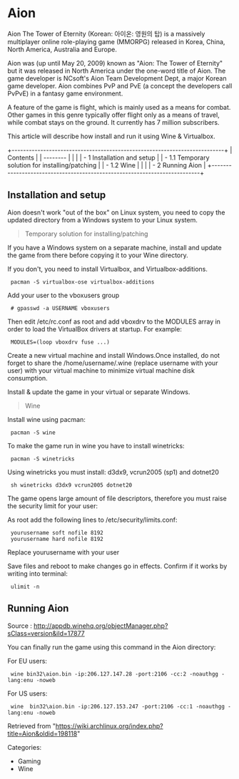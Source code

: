 Aion
====

Aion The Tower of Eternity (Korean: 아이온: 영원의 탑) is a massively
multiplayer online role-playing game (MMORPG) released in Korea, China,
North America, Australia and Europe.

Aion was (up until May 20, 2009) known as "Aion: The Tower of Eternity"
but it was released in North America under the one-word title of Aion.
The game developer is NCsoft's Aion Team Development Dept, a major
Korean game developer. Aion combines PvP and PvE (a concept the
developers call PvPvE) in a fantasy game environment.

A feature of the game is flight, which is mainly used as a means for
combat. Other games in this genre typically offer flight only as a means
of travel, while combat stays on the ground. It currently has 7 million
subscribers.

This article will describe how install and run it using Wine &
Virtualbox.

+--------------------------------------------------------------------------+
| Contents                                                                 |
| --------                                                                 |
|                                                                          |
| -   1 Installation and setup                                             |
|     -   1.1 Temporary solution for installing/patching                   |
|     -   1.2 Wine                                                         |
|                                                                          |
| -   2 Running Aion                                                       |
+--------------------------------------------------------------------------+

Installation and setup
----------------------

Aion doesn't work "out of the box" on Linux system, you need to copy the
updated directory from a Windows system to your Linux system.

> Temporary solution for installing/patching

If you have a Windows system on a separate machine, install and update
the game from there before copying it to your Wine directory.

If you don't, you need to install Virtualbox, and Virtualbox-additions.

     pacman -S virtualbox-ose virtualbox-additions

Add your user to the vboxusers group

     # gpasswd -a USERNAME vboxusers

Then edit /etc/rc.conf as root and add vboxdrv to the MODULES array in
order to load the VirtualBox drivers at startup. For example:

     MODULES=(loop vboxdrv fuse ...)

Create a new virtual machine and install Windows.Once installed, do not
forget to share the /home/username/.wine (replace username with your
user) with your virtual machine to minimize virtual machine disk
consumption.

Install & update the game in your virtual or separate Windows.

> Wine

Install wine using pacman:

     pacman -S wine

To make the game run in wine you have to install winetricks:

     pacman -S winetricks

Using winetricks you must install: d3dx9, vcrun2005 (sp1) and dotnet20

     sh winetricks d3dx9 vcrun2005 dotnet20

The game opens large amount of file descriptors, therefore you must
raise the security limit for your user:

As root add the following lines to /etc/security/limits.conf:

     yourusername soft nofile 8192
     yourusername hard nofile 8192

Replace yourusername with your user

Save files and reboot to make changes go in effects. Confirm if it works
by writing into terminal­:

     ulimit -n

Running Aion
------------

Source :
http://appdb.winehq.org/objectManager.php?sClass=version&iId=17877

You can finally run the game using this command in the Aion directory:

For EU users:

     wine b­in32\aion.bin -ip:206.127.147.28 -port:2106 -cc:2 -noauthgg -lang:enu -noweb

For US users:

     wine  bin32\aion.bin -ip:206.127.153.247 -port:2106 -cc:1 -noauthgg -lang:enu -noweb­

Retrieved from
"https://wiki.archlinux.org/index.php?title=Aion&oldid=198118"

Categories:

-   Gaming
-   Wine
